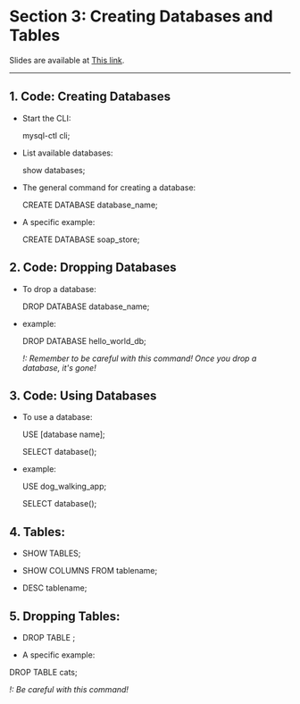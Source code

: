 # Section 3: Creating Databases and Tables

Slides are available at <a href="http://webdev.slides.com/coltsteele/" target="_blank">This link</a>.

<hr>

## 1. Code: Creating Databases

- Start the CLI:

  mysql-ctl cli; 

- List available databases:

  show databases; 

- The general command for creating a database:

  CREATE DATABASE database_name; 

- A specific example:

  CREATE DATABASE soap_store;
  
  
## 2. Code: Dropping Databases

- To drop a database:
  
  DROP DATABASE database_name; 

- example:

  DROP DATABASE hello_world_db; 

  <em>!: Remember to be careful with this command! Once you drop a database, it's gone!</em>


## 3. Code: Using Databases

- To use a database:

  USE [database name];
 
  SELECT database();
  
- example:

  USE dog_walking_app;
 
  SELECT database();


## 4. Tables: 
 
- SHOW TABLES;

- SHOW COLUMNS FROM tablename;
 
- DESC tablename;


## 5. Dropping Tables:

- DROP TABLE <tablename>; 

- A specific example:

DROP TABLE cats; 

<em>!: Be careful with this command!</em>
